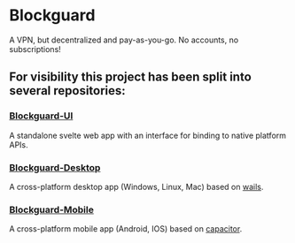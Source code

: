 # Blockguard

A VPN, but decentralized and pay-as-you-go. No accounts, no subscriptions!

## For visibility this project has been split into several repositories:
### [Blockguard-UI](https://github.com/Farsight-CDA/BlockGuard-UI)
A standalone svelte web app with an interface for binding to native platform APIs.

### [Blockguard-Desktop](https://github.com/Farsight-CDA/BlockGuard-Desktop)
A cross-platform desktop app (Windows, Linux, Mac) based on [wails](https://wails.io/).

### [Blockguard-Mobile](https://github.com/Farsight-CDA/BlockGuard-Mobile)
A cross-platform mobile app (Android, IOS) based on [capacitor](https://capacitorjs.com/). 
